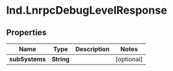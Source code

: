 # lnd.LnrpcDebugLevelResponse

## Properties

Name | Type | Description | Notes
------------ | ------------- | ------------- | -------------
**subSystems** | **String** |  | [optional] 



